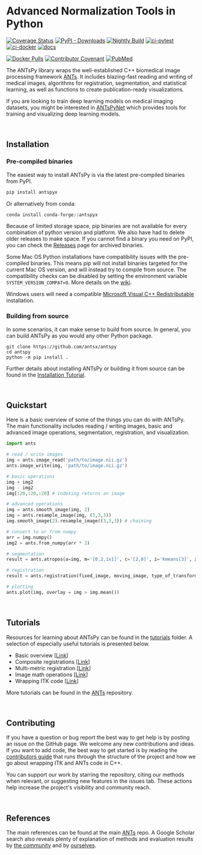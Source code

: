# Advanced Normalization Tools in Python

[![Coverage Status](https://coveralls.io/repos/github/ANTsX/ANTsPy/badge.svg?branch=master)](https://coveralls.io/github/ANTsX/ANTsPy?branch=master)
<a href='http://antspyx.readthedocs.io/en/latest/?badge=latest'>
</a>
[![PyPI - Downloads](https://img.shields.io/pypi/dm/antspyx?label=pypi%20downloads)](https://pypi.org/project/antspyx/)
[![Nightly Build](https://github.com/ANTsX/ANTsPy/actions/workflows/wheels.yml/badge.svg)](https://github.com/ANTsX/ANTsPy/actions/workflows/wheels.yml)
[![ci-pytest](https://github.com/ANTsX/ANTsPy/actions/workflows/ci-pytest.yml/badge.svg)](https://github.com/ANTsX/ANTsPy/actions/workflows/ci-pytest.yml)
[![ci-docker](https://github.com/ANTsX/ANTsPy/actions/workflows/ci-docker.yml/badge.svg)](https://github.com/ANTsX/ANTsPy/actions/workflows/ci-docker.yml)
[![docs](https://readthedocs.org/projects/antspy/badge/?version=latest&style=flat)](https://antspy.readthedocs.io/en/latest/)

[![Docker Pulls](https://img.shields.io/docker/pulls/antsx/antspy.svg)](https://hub.docker.com/repository/docker/antsx/antspy)
[![Contributor Covenant](https://img.shields.io/badge/Contributor%20Covenant-v2.0%20adopted-ff69b4.svg)](code_of_conduct.md)
[![PubMed](https://img.shields.io/badge/ANTsX_paper-Open_Access-8DABFF?logo=pubmed)](https://pubmed.ncbi.nlm.nih.gov/33907199/)

The ANTsPy library wraps the well-established C++ biomedical image processing framework [ANTs](https://github.com/antsx/ants). It includes blazing-fast reading and writing of medical images, algorithms for registration, segmentation, and statistical learning, as well as functions to create publication-ready visualizations.

If you are looking to train deep learning models on medical imaging datasets, you might be interested in [ANTsPyNet](https://github.com/ANTsX/ANTsPyNet) which provides tools for training and visualizing deep learning models.

<br>

## Installation

### Pre-compiled binaries

The easiest way to install ANTsPy is via the latest pre-compiled binaries from PyPI.

```bash
pip install antspyx
```
Or alternatively from conda:

```bash
conda install conda-forge::antspyx
```

Because of limited storage space, pip binaries are not available for every combination of python
version and platform. We also have had to delete older releases to make space. If you
cannot find a binary you need on PyPI, you can check the
[Releases](https://github.com/antsx/antspy/releases) page for archived binaries.

Some Mac OS Python installations have compatibility issues with the pre-compiled
binaries. This means pip will not install binaries targeted for the current Mac OS
version, and will instead try to compile from source. The compatibility checks can be
disabled by setting the  environment variable `SYSTEM_VERSION_COMPAT=0`. More details on
the [wiki](https://github.com/ANTsX/ANTsPy/wiki/MacOS-wheel-compatibility-issues).

Windows users will need a compatible [Microsoft Visual C++ Redistributable](https://learn.microsoft.com/en-us/cpp/windows/latest-supported-vc-redist?view=msvc-170#visual-studio-2015-2017-2019-and-2022) installation.


### Building from source

In some scenarios, it can make sense to build from source. In general, you can build ANTsPy as you would any other Python package.

```
git clone https://github.com/antsx/antspy
cd antspy
python -m pip install .
```

Further details about installing ANTsPy or building it from source can be found in the
[Installation Tutorial](https://github.com/antsx/antspy/blob/master/tutorials/Installation.md).

<br>

## Quickstart

Here is a basic overview of some of the things you can do with ANTsPy. The main functionality includes reading / writing images, basic and advanced image operations, segmentation, registration, and visualization.

```python
import ants

# read / write images
img = ants.image_read('path/to/image.nii.gz')
ants.image_write(img, 'path/to/image.nii.gz')

# basic operations
img + img2
img - img2
img[:20,:20,:20] # indexing returns an image

# advanced operations
img = ants.smooth_image(img, 2)
img = ants.resample_image(img, (3,3,3))
img.smooth_image(2).resample_image((3,3,3)) # chaining

# convert to or from numpy
arr = img.numpy()
img2 = ants.from_numpy(arr * 2)

# segmentation
result = ants.atropos(a=img, m='[0.2,1x1]', c='[2,0]', i='kmeans[3]', x=ants.get_mask(img))

# registration
result = ants.registration(fixed_image, moving_image, type_of_transform = 'SyN' )

# plotting
ants.plot(img, overlay = img > img.mean())
```

<br>

## Tutorials

Resources for learning about ANTsPy can be found in the [tutorials](https://github.com/ANTsX/ANTsPy/tree/master/tutorials) folder. A selection of especially useful tutorials is presented below.

- Basic overview [[Link](https://github.com/ANTsX/ANTsPy/blob/master/tutorials/tutorial_5min.md)]
- Composite registrations [[Link](https://github.com/ANTsX/ANTsPy/blob/master/tutorials/concatenateRegistrations.ipynb)]
- Multi-metric registration [[Link](https://github.com/ANTsX/ANTsPy/blob/master/tutorials/MultiMetricRegistration.ipynb)]
- Image math operations [[Link](https://github.com/ANTsX/ANTsPy/blob/master/tutorials/iMath_help.md)]
- Wrapping ITK code [[Link](https://github.com/ANTsX/ANTsPy/blob/master/tutorials/UsingITK.md)]

More tutorials can be found in the [ANTs](https://github.com/ANTsX/ANTs) repository.

<br>

## Contributing

If you have a question or bug report the best way to get help is by posting an issue on the GitHub page. We welcome any new contributions and ideas. If you want to add code, the best way to get started is by reading the [contributors guide](https://github.com/ANTsX/ANTsPy/blob/master/CONTRIBUTING.md) that runs through the structure of the project and how we go about wrapping ITK and ANTs code in C++.

You can support our work by starring the repository, citing our methods when relevant, or suggesting new features in the issues tab. These actions help increase the project's visibility and community reach.

<br>

## References

The main references can be found at the main [ANTs](https://github.com/ANTsX/ANTs#boilerplate-ants) repo. A Google Scholar search also reveals plenty of explanation of methods and evaluation results by [the community](https://scholar.google.com/scholar?start=0&q=advanced+normalization+tools+ants+image+registration&hl=en&as_sdt=0,40) and by [ourselves](https://scholar.google.com/scholar?hl=en&as_sdt=0%2C40&q=advanced+normalization+tools+ants+image+registration+-avants+-tustison&btnG=).
